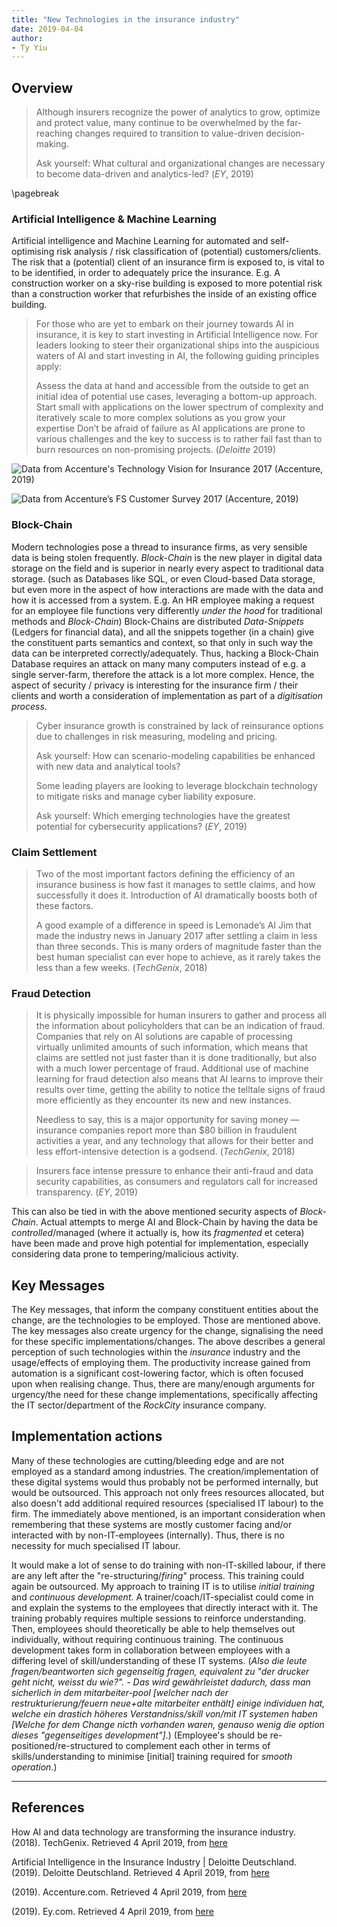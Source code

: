 ```yaml
---
title: "New Technologies in the insurance industry"
date: 2019-04-04
author: 
- Ty Yiu
---
```


## Overview

> Although insurers recognize the power of analytics to grow, optimize and
> protect value, many continue to be overwhelmed by the far-reaching changes
> required to transition to value-driven decision-making.
>
> Ask yourself: What cultural and organizational changes are necessary to become
> data-driven and analytics-led? (*EY*, 2019)

\pagebreak

### Artificial Intelligence & Machine Learning
Artificial intelligence and Machine Learning for automated and self-optimising
risk analysis / risk classification of (potential) customers/clients. The risk
that a (potential) client of an insurance firm is exposed to, is vital to to be
identified, in order to adequately price the insurance. E.g. A construction
worker on a sky-rise building is exposed to more potential risk than a
construction worker that refurbishes the inside of an existing office building.

> For those who are yet to embark on their journey towards AI in insurance, it
> is key to start investing in Artificial Intelligence now. For leaders looking
> to steer their organizational ships into the auspicious waters of AI and start
> investing in AI, the following guiding principles apply:
>
> Assess the data at hand and accessible from the outside to get an initial idea
> of potential use cases, leveraging a bottom-up approach. 
> Start small with applications on the lower spectrum of complexity and
> iteratively scale to more complex solutions as you grow your expertise Don’t be
> afraid of failure as AI applications are prone to various challenges and the key
> to success is to rather fail fast than to burn resources on non-promising
> projects. (*Deloitte* 2019)

![Data from Accenture's Technology Vision for Insurance
2017 (*Accenture*, 2019)](https://i.ibb.co/xgMfNF3/Data-from-Accenture-s-Technology-Vision-for-Insurance-2017.png)

![Data from Accenture’s FS Customer Survey
2017 (*Accenture*, 2019)](https://i.ibb.co/R2XWnFM/Data-from-Accenture-s-FS-Customer-Survey-2017.png)



### Block-Chain
Modern technologies pose a thread to insurance firms, as very sensible data is
being stolen frequently. *Block-Chain* is the new player in digital data storage
on the field and is superior in nearly every aspect to traditional data storage.
(such as Databases like SQL, or even Cloud-based Data storage, but even more in
the aspect of how interactions are made with the data and how it is accessed
from a system. E.g. An HR employee making a request for an employee file
functions very differently *under the hood* for traditional methods and
*Block-Chain*) Block-Chains are distributed *Data-Snippets* (Ledgers for
financial data), and all the snippets together (in a chain) give the constituent
parts semantics and context, so that only in such way the data can be
interpreted correctly/adequately. Thus, hacking a Block-Chain Database requires
an attack on many many computers instead of e.g. a single server-farm, therefore
the attack is a lot more complex. Hence, the aspect of security / privacy is
interesting for the insurance firm / their clients and worth a consideration of
implementation as part of a *digitisation process*.

> Cyber insurance growth is constrained by lack of reinsurance options due to
> challenges in risk measuring, modeling and pricing.
>
> Ask yourself: How can scenario-modeling capabilities be enhanced with new data
> and analytical tools?
>
> Some leading players are looking to leverage blockchain technology to mitigate
> risks and manage cyber liability exposure.  
>
> Ask yourself: Which emerging technologies have the greatest potential for
> cybersecurity applications? (*EY*, 2019)


### Claim Settlement
> Two of the most important factors defining the efficiency of an insurance
> business is how fast it manages to settle claims, and how successfully it does
> it. Introduction of AI dramatically boosts both of these factors.
>
> A good example of a difference in speed is Lemonade’s AI Jim that made the
> industry news in January 2017 after settling a claim in less than three seconds.
> This is many orders of magnitude faster than the best human specialist can ever
> hope to achieve, as it rarely takes the less than a few weeks. (*TechGenix*,
> 2018)

### Fraud Detection

> It is physically impossible for human insurers to gather and process all the
> information about policyholders that can be an indication of fraud. Companies
> that rely on AI solutions are capable of processing virtually unlimited
> amounts of such information, which means that claims are settled not just
> faster than it is done traditionally, but also with a much lower percentage of
> fraud. Additional use of machine learning for fraud detection also means that
> AI learns to improve their results over time, getting the ability to notice
> the telltale signs of fraud more efficiently as they encounter its new and new
> instances.
>
> Needless to say, this is a major opportunity for saving money — insurance
> companies report more than $80 billion in fraudulent activities a year, and
> any technology that allows for their better and less effort-intensive
> detection is a godsend. (*TechGenix*, 2018)

> Insurers face intense pressure to enhance their anti-fraud and data security
> capabilities, as consumers and regulators call for increased transparency.
> (*EY*, 2019)

This can also be tied in with the above mentioned security aspects of
*Block-Chain*. Actual attempts to merge AI and Block-Chain by having the data be
*controlled*/managed (where it actually is, how its *fragmented* et cetera) have
been made and prove high potential for implementation, especially considering
data prone to tempering/malicious activity.

## Key Messages

The Key messages, that inform the company constituent entities about the change,
are the technologies to be employed. Those are mentioned above. The key messages
also create urgency for the change, signalising the need for these specific
implementations/changes. The above describes a general perception of such
technologies within the *insurance* industry and the usage/effects of employing
them. The productivity increase gained from automation is a significant
cost-lowering factor, which is often focused upon when realising change. Thus,
there are many/enough arguments for urgency/the need for these change
implementations, specifically affecting the IT sector/department of the
*RockCity* insurance company.

## Implementation actions

Many of these technologies are cutting/bleeding edge and are not employed as a
standard among industries. The creation/implementation of these digital systems
would thus probably not be performed internally, but would be outsourced. This
approach not only frees resources allocated, but also doesn't add additional
required resources (specialised IT labour) to the firm. 
The immediately above mentioned, is an important consideration when remembering
that these systems are mostly customer facing and/or interacted with by
non-IT-employees (internally).  Thus, there is no necessity for much specialised
IT labour. 

It would make a lot of sense to do training with non-IT-skilled labour, if there
are any left after the "re-structuring/*firing*" process. This training could
again be outsourced. My approach to training IT is to utilise *initial training*
and *continuous development*. A trainer/coach/IT-specialist could come in and
explain the systems to the employees that directly interact with it. The
training probably requires multiple sessions to reinforce understanding. Then,
employees should theoretically be able to help themselves out individually,
without requiring continuous training. The continuous development takes form in
collaboration between employees with a differing level of skill/understanding of
these IT systems. (*Also die leute fragen/beantworten sich gegenseitig fragen,
equivalent zu "der drucker geht nicht, weisst du wie?". - Das wird gewährleistet
dadurch, dass man sicherlich in dem mitarbeiter-pool [welcher nach der
restrukturierung/feuern neue+alte mitarbeiter enthält] einige individuen hat,
welche ein drastich höheres Verstandniss/skill von/mit IT systemen haben [Welche
for dem Change nicth vorhanden waren, genauso wenig die option dieses
"gegenseitiges development"].*) (Employee's should be
re-positioned/re-structured to complement each other in terms of
skills/understanding to minimise [initial] training required for *smooth
operation*.)

---------------------------------------------------------------------------------

## References

How AI and data technology are transforming the insurance industry. (2018).
TechGenix. Retrieved 4 April 2019, from
[here](http://techgenix.com/ai-insurance-industry/)

Artificial Intelligence in the Insurance Industry | Deloitte Deutschland.
(2019). Deloitte Deutschland. Retrieved 4 April 2019, from
[here](https://www2.deloitte.com/de/de/pages/innovation/contents/artificial-intelligence-insurance-industry.html)

(2019). Accenture.com. Retrieved 4 April 2019, from
[here](https://www.accenture.com/_acnmedia/PDF-69/Accenture-Redefine-Insurance.pdf#zoom=50)

(2019). Ey.com. Retrieved 4 April 2019, from
[here](https://www.ey.com/en_gl/insurance/five-tech-trends-that-will-define-the-future-of-insurance)
